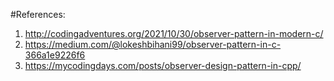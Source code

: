 #References:
1. http://codingadventures.org/2021/10/30/observer-pattern-in-modern-c/
2. https://medium.com/@lokeshbihani99/observer-pattern-in-c-366a1e9226f6
3. https://mycodingdays.com/posts/observer-design-pattern-in-cpp/
